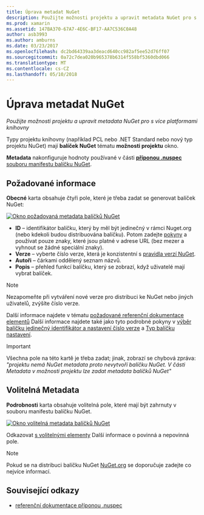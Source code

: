 ```yaml
---
title: Úprava metadat NuGet
description: Použijte možnosti projektu a upravit metadata NuGet pro s více platformami knihovny
ms.prod: xamarin
ms.assetid: 147BA370-67A7-4E6C-BF17-AA7C536C0A48
author: asb3993
ms.author: amburns
ms.date: 03/23/2017
ms.openlocfilehash: dc2bd64339aa3deacd640cc982af5ee52d76ff07
ms.sourcegitcommit: 0a72c7dea020b965378b6314f558bf5360dbd066
ms.translationtype: MT
ms.contentlocale: cs-CZ
ms.lasthandoff: 05/10/2018
---
```

# <a name="editing-nuget-metadata"></a>Úprava metadat NuGet

_Použijte možnosti projektu a upravit metadata NuGet pro s více platformami knihovny_

Typy projektu knihovny (například PCL nebo .NET Standard nebo nový typ projektu NuGet) mají **balíček NuGet** tématu **možnosti projektu** okno.

**Metadata** nakonfiguruje hodnoty používané v části [ **příponou .nuspec** souboru manifestu balíčku NuGet](https://docs.microsoft.com/nuget/create-packages/creating-a-package#the-role-and-structure-of-the-nuspec-file).

## <a name="required-information"></a>Požadované informace

**Obecné** karta obsahuje čtyři pole, které je třeba zadat se generovat balíček NuGet:

[![](metadata-images/metadata-general-sml.png "Okno požadovaná metadata balíčků NuGet")](metadata-images/metadata-general.png#lightbox)

- **ID** – identifikátor balíčku, který by měl být jedinečný v rámci Nuget.org (nebo kdekoli budou distribuována balíčku). Potom zadejte [pokyny](https://docs.microsoft.com/nuget/create-packages/creating-a-package#choosing-a-unique-package-identifier-and-setting-the-version-number) a používat pouze znaky, které jsou platné v adrese URL (bez mezer a vyhnout se žádné speciální znaky).
- **Verze** – vyberte číslo verze, která je konzistentní s [pravidla verzí NuGet](https://docs.microsoft.com/nuget/create-packages/dependency-versions).
- **Autoři** – čárkami oddělený seznam názvů.
- **Popis** – přehled funkcí balíčku, který se zobrazí, když uživatelé mají vybrat balíček.

> [!NOTE]
> Nezapomeňte při vytváření nové verze pro distribuci ke NuGet nebo jiných uživatelů, zvýšíte číslo verze.

Další informace najdete v tématu [požadované referenční dokumentace elementů](https://docs.microsoft.com/nuget/schema/nuspec#required-metadata-elements) Další informace najdete také jako tyto podrobné pokyny v [výběr balíčku jedinečný identifikátor a nastavení číslo verze](https://docs.microsoft.com/nuget/create-packages/creating-a-package#choosing-a-unique-package-identifier-and-setting-the-version-number) a [ Typ balíčku nastavení](https://docs.microsoft.com/nuget/create-packages/creating-a-package#setting-a-package-type).

> [!IMPORTANT]
> Všechna pole na této kartě je třeba zadat; jinak, zobrazí se chybová zpráva: _"projektu nemá NuGet metadata proto nevytvoří balíčku NuGet. V části Metadata v možnosti projektu lze zadat metadata balíčků NuGet"_

## <a name="optional-metadata"></a>Volitelná Metadata

**Podrobnosti** karta obsahuje volitelná pole, které mají být zahrnuty v souboru manifestu balíčku NuGet.

[![](metadata-images/metadata-detail-sml.png "Okno volitelná metadata balíčků NuGet")](metadata-images/metadata-detail.png#lightbox)

Odkazovat [s volitelnými elementy](https://docs.microsoft.com/nuget/schema/nuspec#optional-metadata-elements) Další informace o povinná a nepovinná pole.

> [!NOTE]
> Pokud se na distribuci balíčku NuGet [NuGet.org](https://www.nuget.org) se doporučuje zadejte co nejvíce informací.


## <a name="related-links"></a>Související odkazy

- [referenční dokumentace příponou .nuspec](https://docs.microsoft.com/nuget/schema/nuspec#general-form-and-schema)

